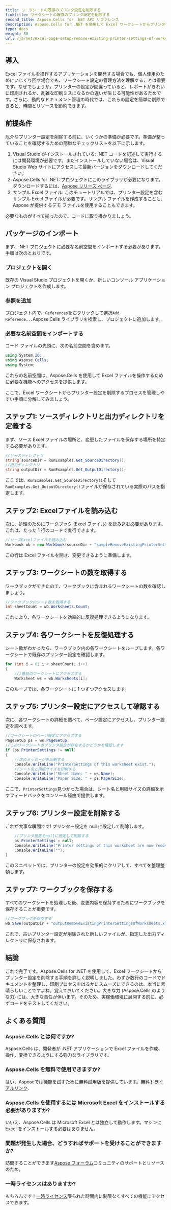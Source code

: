 ```yaml
---
title: ワークシートの既存のプリンタ設定を削除する
linktitle: ワークシートの既存のプリンタ設定を削除する
second_title: Aspose.Cells for .NET API リファレンス
description: Aspose.Cells for .NET を使用して Excel ワークシートからプリンター設定を削除し、ドキュメントの印刷品質を簡単に向上させる手順ガイドをご覧ください。
type: docs
weight: 80
url: /ja/net/excel-page-setup/remove-existing-printer-settings-of-worksheets/
---
```

## 導入

Excel ファイルを操作するアプリケーションを開発する場合でも、個人使用のためにいじくり回す場合でも、ワークシート設定の管理方法を理解することは重要です。なぜでしょうか。プリンターの設定が間違っていると、レポートがきれいに印刷されるか、乱雑な印刷ミスになるかの違いが生じる可能性があるためです。さらに、動的なドキュメント管理の時代では、これらの設定を簡単に削除できると、時間とリソースを節約できます。

## 前提条件

厄介なプリンター設定を削除する前に、いくつかの準備が必要です。準備が整っていることを確認するための簡単なチェックリストを以下に示します。

1. Visual Studio がインストールされている: .NET コードを記述して実行するには開発環境が必要です。まだインストールしていない場合は、Visual Studio Web サイトにアクセスして最新バージョンをダウンロードしてください。
2.  Aspose.Cells for .NET: プロジェクトにこのライブラリが必要になります。ダウンロードするには、[Aspose リリース ページ](https://releases.aspose.com/cells/net/).
3. サンプル Excel ファイル: このチュートリアルでは、プリンター設定を含むサンプル Excel ファイルが必要です。サンプル ファイルを作成することも、Aspose が提供するデモ ファイルを使用することもできます。

必要なものがすべて揃ったので、コードに取り掛かりましょう。

## パッケージのインポート

まず、.NET プロジェクトに必要な名前空間をインポートする必要があります。手順は次のとおりです。

### プロジェクトを開く

既存の Visual Studio プロジェクトを開くか、新しいコンソール アプリケーション プロジェクトを作成します。

### 参照を追加

プロジェクト内で、`References`を右クリックして選択`Add Reference...`Aspose.Cells ライブラリを検索し、プロジェクトに追加します。

### 必要な名前空間をインポートする

コード ファイルの先頭に、次の名前空間を含めます。

```csharp
using System.IO;
using Aspose.Cells;
using System;
```

これらの名前空間は、Aspose.Cells を使用して Excel ファイルを操作するために必要な機能へのアクセスを提供します。

ここで、Excel ワークシートからプリンター設定を削除するプロセスを管理しやすい手順に分解してみましょう。

## ステップ1: ソースディレクトリと出力ディレクトリを定義する

まず、ソース Excel ファイルの場所と、変更したファイルを保存する場所を特定する必要があります。

```csharp
//ソースディレクトリ
string sourceDir = RunExamples.Get_SourceDirectory();
//出力ディレクトリ
string outputDir = RunExamples.Get_OutputDirectory();
```

ここでは、`RunExamples.Get_SourceDirectory()`そして`RunExamples.Get_OutputDirectory()`ファイルが保存されている実際のパスを指定します。

## ステップ2: Excelファイルを読み込む

次に、処理のためにワークブック (Excel ファイル) を読み込む必要があります。これは、たった 1 行のコードで実行できます。

```csharp
//ソースExcelファイルを読み込む
Workbook wb = new Workbook(sourceDir + "sampleRemoveExistingPrinterSettingsOfWorksheets.xlsx");
```

この行は Excel ファイルを開き、変更できるように準備します。

## ステップ3: ワークシートの数を取得する

ワークブックができたので、ワークブックに含まれるワークシートの数を確認しましょう。

```csharp
//ワークブックのシート数を取得する
int sheetCount = wb.Worksheets.Count;
```

これにより、各ワークシートを効率的に反復処理できるようになります。

## ステップ4: 各ワークシートを反復処理する

シート数がわかったら、ワークブック内の各ワークシートをループします。各ワークシートで既存のプリンター設定を確認します。

```csharp
for (int i = 0; i < sheetCount; i++)
{
    //i番目のワークシートにアクセスする
    Worksheet ws = wb.Worksheets[i];
```

このループでは、各ワークシートに 1 つずつアクセスします。

## ステップ5: プリンター設定にアクセスして確認する

次に、各ワークシートの詳細を調べて、ページ設定にアクセスし、プリンター設定を調べます。

```csharp
//ワークシートのページ設定にアクセスする
PageSetup ps = ws.PageSetup;
//このワークシートのプリンタ設定が存在するかどうかを確認します
if (ps.PrinterSettings != null)
{
    //次のメッセージを印刷する
    Console.WriteLine("PrinterSettings of this worksheet exist.");
    //シート名と用紙サイズを印刷する
    Console.WriteLine("Sheet Name: " + ws.Name);
    Console.WriteLine("Paper Size: " + ps.PaperSize);
```

ここで、`PrinterSettings`見つかった場合は、シート名と用紙サイズの詳細を示すフィードバックをコンソール経由で提供します。

## ステップ6: プリンター設定を削除する

これが大事な瞬間です! プリンター設定を null に設定して削除します。

```csharp
    //プリンタ設定をnullに設定して削除する
    ps.PrinterSettings = null;
    Console.WriteLine("Printer settings of this worksheet are now removed by setting it null.");
    Console.WriteLine("");
}
```

このスニペットでは、プリンターの設定を効果的にクリアして、すべてを整理整頓します。

## ステップ7: ワークブックを保存する

すべてのワークシートを処理した後、変更内容を保持するためにワークブックを保存することが重要です。

```csharp
//ワークブックを保存する
wb.Save(outputDir + "outputRemoveExistingPrinterSettingsOfWorksheets.xlsx");
```

これで、古いプリンター設定が削除された新しいファイルが、指定した出力ディレクトリに保存されます。

## 結論

これで完了です。Aspose.Cells for .NET を使用して、Excel ワークシートからプリンター設定を削除する手順を詳しく説明しました。わずか数行のコードでドキュメントを整理し、印刷プロセスをはるかにスムーズにできるのは、本当に素晴らしいことですよね。覚えておいてください。大きな力 (Aspose.Cells のような力) には、大きな責任が伴います。そのため、実稼働環境に展開する前に、必ずコードをテストしてください。

## よくある質問

### Aspose.Cells とは何ですか?  
Aspose.Cells は、開発者が .NET アプリケーションで Excel ファイルを作成、操作、変換できるようにする強力なライブラリです。

### Aspose.Cells を無料で使用できますか?  
はい、Asposeでは機能を試すために無料試用版を提供しています。[無料トライアルリンク](https://releases.aspose.com/).

### Aspose.Cells を使用するには Microsoft Excel をインストールする必要がありますか?  
いいえ、Aspose.Cells は Microsoft Excel とは独立して動作します。マシンに Excel をインストールする必要はありません。

### 問題が発生した場合、どうすればサポートを受けることができますか?  
訪問することができます[Aspose フォーラム](https://forum.aspose.com/c/cells/9)コミュニティのサポートとリソースのため。

### 一時ライセンスはありますか?  
もちろんです！[一時ライセンス](https://purchase.aspose.com/temporary-license/)限られた時間内に制限なくすべての機能にアクセスできます。